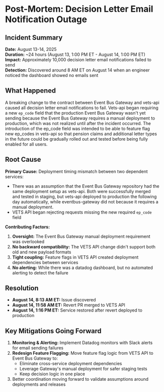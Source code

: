 # **Post-Mortem: Decision Letter Email Notification Outage**

## **Incident Summary**

**Date:** August 13-14, 2025  
**Duration:** \~24 hours (August 13, 1:00 PM ET \- August 14, 1:00 PM ET)  
**Impact:** Approximately 10,000 decision letter email notifications failed to send  
**Detection:** Discovered around 8 AM ET on August 14 when an engineer noticed the dashboard showed no emails sent

## **What Happened**

A breaking change to the contract between Event Bus Gateway and vets-api caused all decision letter email notifications to fail. Vets-api began requiring a new `ep_code` field that the production Event Bus Gateway wasn't yet sending because the Event Bus Gateway requires a manual deployment to production, which was not realized until after the incident occurred. The introduction of the ep\_code field was intended to be able to feature flag new ep\_codes in vets-api so that pension claims and additional letter types in the future could be gradually rolled out and tested before being fully enabled for all users.

## **Root Cause**

**Primary Cause:** Deployment timing mismatch between two dependent services:

* There was an assumption that the Event Bus Gateway repository had the same deployment setup as vets-api. Both were successfully merged and tested in staging, but vets-api deployed to production the following day automatically, while eventbus-gateway did not because it requires a manual deployment.   
* VETS API began rejecting requests missing the new required `ep_code` field

**Contributing Factors:**

1. **Oversight:** The Event Bus Gateway manual deployment requirement was overlooked  
2. **No backward compatibility:** The VETS API change didn't support both old and new payload formats  
3. **Tight coupling:** Feature flags in VETS API created deployment dependencies between services  
4. **No alerting:** While there was a datadog dashboard, but no automated alerting to detect the failure 

## **Resolution**

* **August 14, 8:13 AM ET:** Issue discovered  
* **August 14, 11:58 AM ET:** Revert PR merged to VETS API  
* **August 14, 1:16 PM ET:** Service restored after revert deployed to production

## **Key Mitigations Going Forward**

1. **Monitoring & Alerting:** Implement Datadog monitors with Slack alerts for email sending failures  
2. **Redesign Feature Flagging:** Move feature flag logic from VETS API to Event Bus Gateway to:  
   * Eliminate cross-service deployment dependencies  
   * Leverage Gateway's manual deployment for safer staging tests  
   * Keep decision logic in one place  
3. Better coordination moving forward to validate assumptions around deployments and releases 

